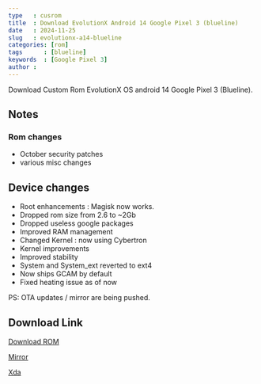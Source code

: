 ```yaml
---
type   : cusrom
title  : Download EvolutionX Android 14 Google Pixel 3 (blueline)
date   : 2024-11-25
slug   : evolutionx-a14-blueline
categories: [rom]
tags      : [blueline]
keywords  : [Google Pixel 3]
author :
---
```


Download Custom Rom EvolutionX OS android 14 Google Pixel 3 (Blueline).



## Notes
### Rom changes
- October security patches
- various misc changes

## Device changes
- Root enhancements : Magisk now works.
- Dropped rom size from 2.6 to ~2Gb
- Dropped useless google packages
- Improved RAM management
- Changed Kernel : now using Cybertron
- Kernel improvements
- Improved stability
- System and System_ext reverted to ext4
- Now ships GCAM by default
- Fixed heating issue as of now

PS: OTA updates / mirror are being pushed.

## Download Link
[Download ROM](https://sourceforge.net/projects/evolution-x/files/blueline/14/)

[Mirror](https://evox.onelots.fr/downloads)

[Xda](https://xdaforums.com/t/rom-14-0-0_r53-official-evolution-x-9-2-07-28-2024.4683738/)